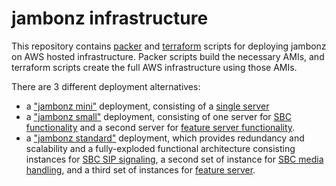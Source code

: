 # jambonz infrastructure

This repository contains [packer](packer.io) and [terraform](terraform.io) scripts for deploying jambonz on AWS hosted infrastructure.  Packer scripts build the necessary AMIs, and terraform scripts create the full AWS infrastructure using those AMIs.

There are 3 different deployment alternatives:

- a ["jambonz mini"](./terraform/jambonz-mini) deployment, consisting of a [single server](./packer/jambonz-mini)
- a ["jambonz small"](./terraform/jambonz-small) deployment, consisting of one server for [SBC functionality](./packer/jambonz-sbc-sip-rtp) and a second server for [feature server functionality](./packer/jambonz-feature-server).
- a ["jambonz standard"](./terraform/jambonz-standard) deployment, which provides redundancy and scalability and a fully-exploded functional architecture consisting instances for [SBC SIP signaling](./packer/jambonz-sbc-sip), a second set of instance for [SBC media handling](./packer/jambonz-sbc-rtp), and a third set of instances for [feature server](./packer/jambonz-feature-server).

